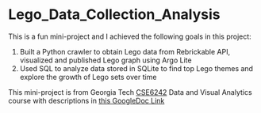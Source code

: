# Lego_Data_Collection_Analysis

This is a fun mini-project and I achieved the following goals in this project:
1. Built a Python crawler to obtain Lego data from Rebrickable API, visualized and published Lego graph using Argo Lite
2. Used SQL to analyze data stored in SQLite to find top Lego themes and explore the growth of Lego sets over time

This mini-project is from Georgia Tech [CSE6242](https://poloclub.github.io/cse6242-2019fall-online/) Data and Visual Analytics course with descriptions in [this GoogleDoc Link](https://docs.google.com/document/d/e/2PACX-1vR0ddmbBHNc1t5BfXfkyTu6ko8cegBbXYkK_UvNHhOBgmxdNEo6bYx9fNKL8F9dTPoMEUHYSt9HBQCR/pub)

